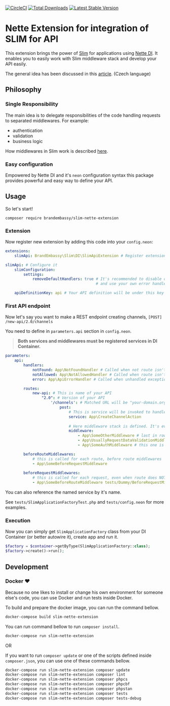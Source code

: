 [![CircleCI](https://circleci.com/gh/BrandEmbassy/slim-nette-extension.svg?style=svg)](https://circleci.com/gh/BrandEmbassy/slim-nette-extension)
[![Total Downloads](https://poser.pugx.org/BrandEmbassy/slim-nette-extension/downloads)](https://packagist.org/packages/brandembassy/slim-nette-extension)
[![Latest Stable Version](https://poser.pugx.org/BrandEmbassy/slim-nette-extension/v/stable)](https://github.com/BrandEmbassy/slim-nette-extension/releases)

# Nette Extension for integration of SLIM for API

This extension brings the power of [Slim](https://www.slimframework.com/) for applications using [Nette DI](https://github.com/nette/di). It enables you to easily work with Slim middleware stack and develop your API easily.

The general idea has been discussed in this [article](https://petrhejna.org/blog/api-chain-of-responsibility-approach). (Czech language) 

## Philosophy

### Single Responsibility
The main idea is to delegate responsibilities of the code handling requests to separated middlewares. For example:
* authentication
* validation
* business logic

How middlewares in Slim work is described [here](https://www.slimframework.com/docs/v3/concepts/middleware.html).

### Easy configuration
Empowered by Nette DI and it's `neon` configuration syntax this package provides powerful and easy way to define your API.

## Usage
So let's start!
```
composer require brandembassy/slim-nette-extension
```

### Extension
Now register new extension by adding this code into your `config.neon`:
```yaml
extensions:
    slimApi: BrandEmbassy\Slim\DI\SlimApiExtension # Register extension

slimApi: # Configure it
    slimConfiguration:
        settings:
            removeDefaultHandlers: true # It's recommended to disable original error handling 
                                        # and use your own error handlers suited for needs of your app. 

    apiDefinitionKey: api # Your API definition will be under this key in "parameters" section. 
```


### First API endpoint
Now let's say you want to make a REST endpoint creating channels, `[POST] /new-api/2.0/channels`

You need to define in `parameters.api` section in `config.neon`.

> **Both services and middlewares must be registered services in DI Container.**

```yaml
parameters:
    api:
        handlers:
            notFound: App\NotFoundHandler # Called when not route isn't matched by URL
            notAllowed: App\NotAllowedHandler # Called when route isn't matched by method
            error: App\ApiErrorHandler # Called when unhandled exception bubbles out

        routes:
            new-api: # This is name of your API
                "2.0": # Version of your API
                    '/channels': # Matched URL will be "your-domain.org/new-api/2.0/channels"
                        post:
                            # This is service will be invoked to handle the request
                            service: App\CreateChannelAction
                            
                            # Here middleware stack is defined. It's evaluated from bottom to top. 
                            middleware:
                                - App\SomeOtherMiddleware # last in row
                                - App\UsuallyRequestDataValidationMiddleware # second in row
                                - App\SomeAuthMiddleware # this one is called first 

        beforeRouteMiddlewares:
            # this is called for each route, before route middlewares
            - App\SomeBeforeRequestMiddleware 
            
        beforeRequestMiddlewares:
            # this is called for each request, even when route does NOT exist (404 requests)
            - App\SomeBeforeRouteMiddleware tests/Dummy/BeforeRequestMiddleware.php
```

You can also reference the named service by it's name.

See `tests/SlimApplicationFactoryTest.php` and `tests/config.neon` for more examples.

### Execution
Now you can simply get `SlimApplicationFactory` class from your DI Container (or better autowire it), create app and run it.

```php
$factory = $container->getByType(SlimApplicationFactory::class);
$factory->create()->run();
```

## Development
### Docker :heart:
Because no one likes to install or change his own environment for someone else's code, you can use Docker and run tests inside Docker.

To build and prepare the docker image, you can run the command bellow.
```bash
docker-compose build slim-nette-extension
```

You can run command bellow to run `composer install`.
```bash
docker-compose run slim-nette-extension
```

OR

If you want to run `composer update` or one of the scripts defined inside `composer.json`, you can use one of these commands bellow.
```bash
docker-compose run slim-nette-extension composer update
docker-compose run slim-nette-extension composer lint
docker-compose run slim-nette-extension composer phpcs
docker-compose run slim-nette-extension composer phpcbf
docker-compose run slim-nette-extension composer phpstan
docker-compose run slim-nette-extension composer tests
docker-compose run slim-nette-extension composer tests-debug
```
